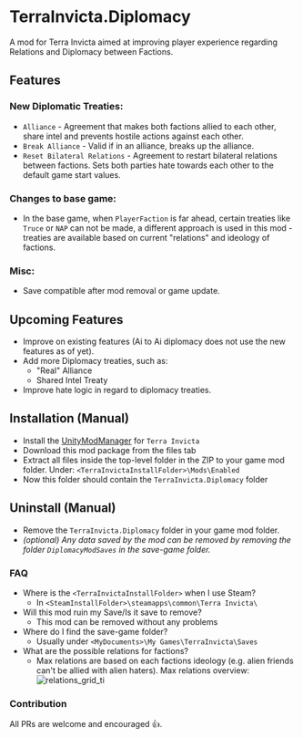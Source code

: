 # TerraInvicta.Diplomacy

A mod for Terra Invicta aimed at improving player experience regarding Relations and Diplomacy between Factions.

## Features

### New Diplomatic Treaties:

* `Alliance` - Agreement that makes both factions allied to each other, share intel and prevents hostile actions against
  each other.
* `Break Alliance` - Valid if in an alliance, breaks up the alliance.
* `Reset Bilateral Relations` - Agreement to restart bilateral relations between
  factions. Sets both parties hate towards each other to the default game start values.

### Changes to base game:

* In the base game, when `PlayerFaction` is far ahead, certain treaties like `Truce` or `NAP` can not be made, a
  different approach is used in this mod - treaties are available based on current "relations" and ideology of factions.

### Misc:

* Save compatible after mod removal or game update.

## Upcoming Features

* Improve on existing features (Ai to Ai diplomacy does not use the new features as of yet).
* Add more Diplomacy treaties, such as:
    * "Real" Alliance
    * Shared Intel Treaty
* Improve hate logic in regard to diplomacy treaties.

## Installation (Manual)

* Install the [UnityModManager](https://www.nexusmods.com/site/mods/21) for `Terra Invicta`
* Download this mod package from the files tab
* Extract all files inside the top-level folder in the ZIP to your game mod folder.
  Under: `<TerraInvictaInstallFolder>\Mods\Enabled`
* Now this folder should contain the `TerraInvicta.Diplomacy` folder

## Uninstall (Manual)

* Remove the `TerraInvicta.Diplomacy` folder in your game mod folder.
* _(optional) Any data saved by the mod can be removed by removing the folder `DiplomacyModSaves` in the save-game
  folder._

### FAQ

* Where is the `<TerraInvictaInstallFolder>` when I use Steam?
    * In `<SteamInstallFolder>\steamapps\common\Terra Invicta\`
* Will this mod ruin my Save/Is it save to remove?
    * This mod can be removed without any problems
* Where do I find the save-game folder?
    * Usually under `<MyDocuments>\My Games\TerraInvicta\Saves`
* What are the possible relations for factions?
    * Max relations are based on each factions ideology (e.g. alien friends can't be allied with alien haters). Max
      relations overview:
      ![relations_grid_ti](https://github.com/eg3r/TerraInvicta.Diplomacy/assets/41837307/8c07ba49-343c-4324-a423-2c4e26f806ca)

### Contribution

All PRs are welcome and encouraged 👍.
